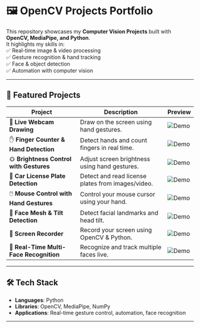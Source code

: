 # 🖼️ OpenCV Projects Portfolio  

This repository showcases my **Computer Vision Projects** built with **OpenCV, MediaPipe, and Python**.  
It highlights my skills in:  
✅ Real-time image & video processing  
✅ Gesture recognition & hand tracking  
✅ Face & object detection  
✅ Automation with computer vision  

---

## 🚀 Featured Projects  

| Project | Description | Preview |
|---------|-------------|---------|
| 🎨 **Live Webcam Drawing** | Draw on the screen using hand gestures. | ![Demo](demo/webcam-draw.gif) |
| ✋ **Finger Counter & Hand Detection** | Detect hands and count fingers in real time. | ![Demo](demo/finger-counter.gif) |
| 🌞 **Brightness Control with Gestures** | Adjust screen brightness using hand gestures. | ![Demo](demo/brightness.gif) |
| 🚗 **Car License Plate Detection** | Detect and read license plates from images/video. | ![Demo](demo/license-plate.gif) |
| 🖱️ **Mouse Control with Hand Gestures** | Control your mouse cursor using your hand. | ![Demo](demo/mouse.gif) |
| 🙂 **Face Mesh & Tilt Detection** | Detect facial landmarks and head tilt. | ![Demo](demo/facemesh.gif) |
| 🎥 **Screen Recorder** | Record your screen using OpenCV & Python. | ![Demo](demo/screen-recorder.gif) |
| 👥 **Real-Time Multi-Face Recognition** | Recognize and track multiple faces live. | ![Demo](demo/face-recognition.gif) |

---

## 🛠️ Tech Stack  
- **Languages**: Python  
- **Libraries**: OpenCV, MediaPipe, NumPy  
- **Applications**: Real-time gesture control, automation, face recognition  

---
